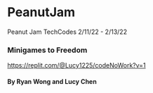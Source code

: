 # PeanutJam 
Peanut Jam TechCodes 2/11/22 - 2/13/22

### Minigames to Freedom
https://replit.com/@Lucy1225/codeNoWork?v=1
#### By Ryan Wong and Lucy Chen

